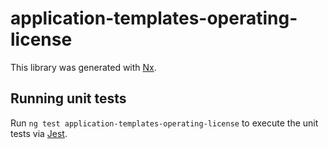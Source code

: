 <!-- gitbook-ignore -->

# application-templates-operating-license

This library was generated with [Nx](https://nx.dev).

## Running unit tests

Run `ng test application-templates-operating-license` to execute the unit tests via [Jest](https://jestjs.io).
